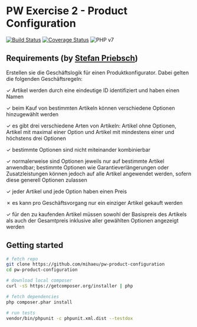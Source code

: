 # PW Exercise 2 - Product Configuration

[![Build Status](https://travis-ci.org/mihaeu/pw-product-configuration.svg?branch=develop)](https://travis-ci.org/mihaeu/pw-product-configuration)
[![Coverage Status](https://coveralls.io/repos/mihaeu/pw-product-configuration/badge.svg?branch=develop&service=github)](https://coveralls.io/github/mihaeu/pw-product-configuration?branch=develop)
![PHP v7](https://img.shields.io/badge/PHP-%3E%3D7-blue.svg)

## Requirements (by [Stefan Priebsch](https://thephp.cc/company/consultants/stefan-priebsch))

Erstellen sie die Geschäftslogik für einen Produktkonfigurator.
Dabei gelten die folgenden Geschäftsregeln:

✓ Artikel werden durch eine eindeutige ID identifiziert und
  haben einen Namen

✓ beim Kauf von bestimmten Artikeln können verschiedene Optionen
  hinzugewählt werden

✓ es gibt drei verschiedene Arten von Artikeln: Artikel ohne
  Optionen, Artikel mit maximal einer Option und Artikel mit
  mindestens einer und höchstens drei Optionen

✓ bestimmte Optionen sind nicht miteinander kombinierbar

✓ normalerweise sind Optionen jeweils nur auf bestimmte Artikel
  anwendbar; bestimmte Optionen wie Garantieverlängerungen oder
  Zusatzleistungen können jedoch auf alle Artikel angewendet
  werden, sofern diese generell Optionen zulassen

✓ jeder Artikel und jede Option haben einen Preis

✗ es kann pro Geschäftsvorgang nur ein einziger Artikel gekauft
  werden

✓ für den zu kaufenden Artikel müssen sowohl der Basispreis
  des Artikels als auch der Gesamtpreis inklusive aller
  gewählten Optionen angezeigt werden

## Getting started

```bash
# fetch repo
git clone https://github.com/mihaeu/pw-product-configuration
cd pw-product-configuration

# download local composer
curl -sS https://getcomposer.org/installer | php

# fetch dependencies
php composer.phar install

# run tests
vendor/bin/phpunit -c phpunit.xml.dist --testdox
```